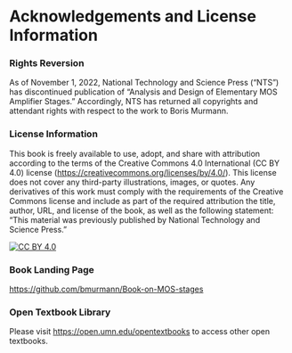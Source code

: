 # Acknowledgements and License Information

### Rights Reversion 
As of November 1, 2022, National Technology and Science Press (“NTS”) has discontinued publication of “Analysis and Design of Elementary MOS Amplifier Stages.” Accordingly, NTS has returned all copyrights and attendant rights with respect to the work to Boris Murmann.

### License Information  
This book is freely available to use, adopt, and share with attribution according to the terms of the Creative Commons 4.0 International (CC BY 4.0) license (https://creativecommons.org/licenses/by/4.0/). This license does not cover any third-party illustrations, images, or quotes. Any derivatives of this work must comply with the requirements of the Creative Commons license and include as part of the required attribution the title, author, URL, and license of the book, as well as the following statement: “This material was previously published by National Technology and Science Press.”

[![CC BY 4.0][cc-by-image]][cc-by]

[cc-by]: http://creativecommons.org/licenses/by/4.0/
[cc-by-image]: https://i.creativecommons.org/l/by/4.0/88x31.png
[cc-by-shield]: https://img.shields.io/badge/License-CC%20BY%204.0-lightgrey.svg


### Book Landing Page  
https://github.com/bmurmann/Book-on-MOS-stages

### Open Textbook Library 
Please visit https://open.umn.edu/opentextbooks to access other open textbooks.
